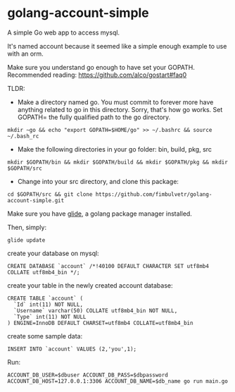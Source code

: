 # golang-account-simple
A simple Go web app to access mysql.

It's named account because it seemed like a simple enough example to use with an orm.

Make sure you understand go enough to have set your GOPATH. Recommended reading: https://github.com/alco/gostart#faq0

TLDR: 
* Make a directory named go. You must commit to forever more have anything related to go in this directory. Sorry, that's how go works. Set GOPATH= the fully qualified path to the go directory.
```
mkdir ~go && echo "export GOPATH=$HOME/go" >> ~/.bashrc && source ~/.bash_rc
```
     
* Make the following directories in your go folder: bin, build, pkg, src
```
mkdir $GOPATH/bin && mkdir $GOPATH/build && mkdir $GOPATH/pkg && mkdir $GOPATH/src
```
* Change into your src directory, and clone this package:
```
cd $GOPATH/src && git clone https://github.com/fimbulvetr/golang-account-simple.git
```

Make sure you have [glide](http://glide.sh/), a golang package manager installed.

Then, simply:

```
glide update
```

create your database on mysql:
```
CREATE DATABASE `account` /*!40100 DEFAULT CHARACTER SET utf8mb4 COLLATE utf8mb4_bin */;
```

create your table in the newly created account database:
```
CREATE TABLE `account` (
  `Id` int(11) NOT NULL,
  `Username` varchar(50) COLLATE utf8mb4_bin NOT NULL,
  `Type` int(11) NOT NULL
) ENGINE=InnoDB DEFAULT CHARSET=utf8mb4 COLLATE=utf8mb4_bin
```

create some sample data:

```
INSERT INTO `account` VALUES (2,'you',1);
```

Run:

```
ACCOUNT_DB_USER=$dbuser ACCOUNT_DB_PASS=$dbpassword ACCOUNT_DB_HOST=127.0.0.1:3306 ACCOUNT_DB_NAME=$db_name go run main.go
```